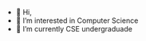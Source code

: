 - 👋 Hi,
- 👀 I’m interested in Computer Science
- 🌱 I’m currently CSE undergraduade

<!---
vardhanaSharma/vardhanaSharma is a ✨ special ✨ repository because its `README.md` (this file) appears on your GitHub profile.
You can click the Preview link to take a look at your changes.
--->
